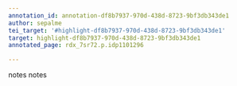 ```yaml
---
annotation_id: annotation-df8b7937-970d-438d-8723-9bf3db343de1
author: sepalme
tei_target: '#highlight-df8b7937-970d-438d-8723-9bf3db343de1'
target: highlight-df8b7937-970d-438d-8723-9bf3db343de1
annotated_page: rdx_7sr72.p.idp1101296

---
```

notes notes